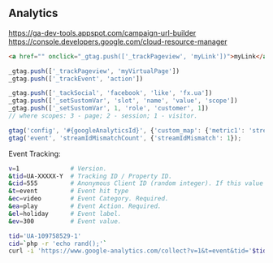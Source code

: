 Analytics
-

https://ga-dev-tools.appspot.com/campaign-url-builder
https://console.developers.google.com/cloud-resource-manager

````html
<a href="" onclick="_gtag.push(['_trackPageview', 'myLink'])">myLink</a>
````

````js
_gtag.push(['_trackPageview', 'myVirtualPage'])
_gtag.push(['_trackEvent', 'action'])

_gtag.push(['_tackSocial', 'facebook', 'like', 'fx.ua'])
_gtag.push(['_setSustomVar', 'slot', 'name', 'value', 'scope'])
_gtag.push(['_setSustomVar', 1, 'role', 'customer', 1])
// where scopes: 3 - page; 2 - session; 1 - visitor.
````

````js
gtag('config', '#{googleAnalyticsId}', {'custom_map': {'metric1': 'streamIdMismatch'}});
gtag('event', 'streamIdMismatchCount', {'streamIdMismatch': 1});
````

Event Tracking:

````sh
v=1              # Version.
&tid=UA-XXXXX-Y  # Tracking ID / Property ID.
&cid=555         # Anonymous Client ID (random integer). If this value not changed - total count in GA report will not change.
&t=event         # Event hit type
&ec=video        # Event Category. Required.
&ea=play         # Event Action. Required.
&el=holiday      # Event label.
&ev=300          # Event value.

tid='UA-109758529-1'
cid=`php -r 'echo rand();'`
curl -i 'https://www.google-analytics.com/collect?v=1&t=event&tid='$tid'&cid='$cid'&ec=shellClick&ea=click.shell&el=cli&ev=1'
````
